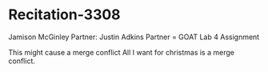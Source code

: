 # Recitation-3308

Jamison McGinley
Partner: Justin Adkins
Partner = GOAT
Lab 4 Assignment




This might cause a merge conflict
All I want for christmas is a merge conflict.
